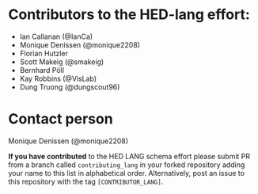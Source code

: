 # Contributors to the HED-lang effort:

- Ian Callanan (@IanCa)
- Monique Denissen (@monique2208)
- Florian Hutzler
- Scott Makeig (@smakeig)
- Bernhard Pöll
- Kay Robbins (@VisLab)
- Dung Truong (@dungscout96)

# Contact person
Monique Denissen (@monique2208)

**If you have contributed** to the HED LANG schema effort please submit PR from a
branch called `contributing_lang` in your forked repository adding your name to this list in alphabetical order.
Alternatively, post an issue to this repository with the tag `[CONTRIBUTOR_LANG]`.
